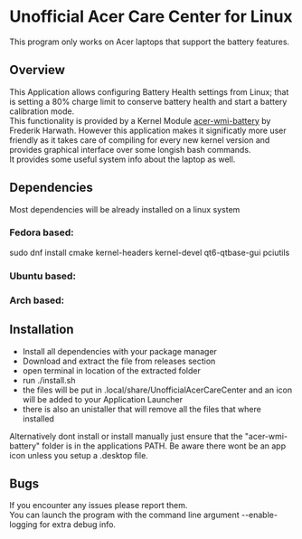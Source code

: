 # Unofficial Acer Care Center for Linux

This program only works on Acer laptops that support the battery features.

## Overview

This Application allows configuring Battery Health settings from Linux; that is setting a 80% charge limit to conserve battery health and start a battery calibration mode.<br>
This functionality is provided by a Kernel Module [acer-wmi-battery](https://github.com/frederik-h/acer-wmi-battery/) by Frederik Harwath. However this application makes it significatly more user friendly as it takes care of compiling for every new kernel version and provides graphical interface over some longish bash commands. <br>
It provides some useful system info about the laptop as well.

## Dependencies

Most dependencies will be already installed on a linux system

### Fedora based:
sudo dnf install cmake kernel-headers kernel-devel qt6-qtbase-gui pciutils
### Ubuntu based:
### Arch based:

## Installation

- Install all dependencies with your package manager
- Download and extract the file from releases section
- open terminal in location of the extracted folder
- run ./install.sh
- the files will be put in .local/share/UnofficialAcerCareCenter and an icon will be added to your Application Launcher
- there is also an unistaller that will remove all the files that where installed

Alternatively dont install or install manually just ensure that the "acer-wmi-battery" folder is in the applications PATH. Be aware there wont be an app icon unless you setup a .desktop file.

## Bugs

If you encounter any issues please report them. <br>
You can launch the program with the command line argument --enable-logging for extra debug info.
